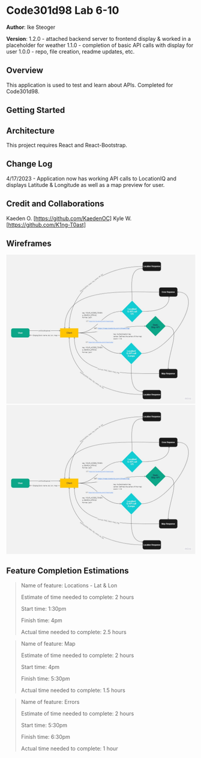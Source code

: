 # Code301d98 Lab 6-10

**Author**: Ike Steoger

**Version**: 1.2.0 - attached backend server to frontend display & worked in a placeholder for weather
1.1.0 - completion of basic API calls with display for user
1.0.0 - repo, file creation, readme updates, etc.

## Overview

This application is used to test and learn about APIs. Completed for Code301d98.

## Getting Started

## Architecture

This project requires React and React-Bootstrap.

## Change Log

4/17/2023 - Application now has working API calls to LocationIQ and displays Latitude & Longitude as well as a map preview for user.

## Credit and Collaborations

Kaeden O. [https://github.com/KaedenOC]
Kyle W. [https://github.com/K1ng-T0ast]

## Wireframes

![Lab07 Wireframe](/public/lab06wireframe.jpg)
![Lab06 Wireframe](/public/lab06wireframe.jpg)

## Feature Completion Estimations

>Name of feature: Locations - Lat & Lon
>
>Estimate of time needed to complete: 2 hours
>
>Start time: 1:30pm
>
>Finish time: 4pm
>
>Actual time needed to complete: 2.5 hours

>Name of feature: Map
>
>Estimate of time needed to complete: 2 hours
>
>Start time: 4pm
>
>Finish time: 5:30pm
>
>Actual time needed to complete: 1.5 hours

>Name of feature: Errors
>
>Estimate of time needed to complete: 2 hours
>
>Start time: 5:30pm
>
>Finish time: 6:30pm
>
>Actual time needed to complete: 1 hour
